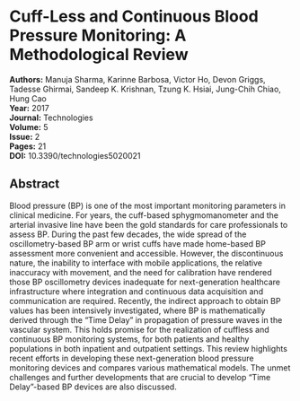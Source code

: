 # Cuff-Less and Continuous Blood Pressure Monitoring: A Methodological Review

**Authors:** Manuja Sharma, Karinne Barbosa, Victor Ho, Devon Griggs, Tadesse Ghirmai, Sandeep K. Krishnan, Tzung K. Hsiai, Jung-Chih Chiao, Hung Cao  
**Year:** 2017  
**Journal:** Technologies  
**Volume:** 5  
**Issue:** 2  
**Pages:** 21  
**DOI:** 10.3390/technologies5020021  

## Abstract
Blood pressure (BP) is one of the most important monitoring parameters in clinical medicine. For years, the cuff-based sphygmomanometer and the arterial invasive line have been the gold standards for care professionals to assess BP. During the past few decades, the wide spread of the oscillometry-based BP arm or wrist cuffs have made home-based BP assessment more convenient and accessible. However, the discontinuous nature, the inability to interface with mobile applications, the relative inaccuracy with movement, and the need for calibration have rendered those BP oscillometry devices inadequate for next-generation healthcare infrastructure where integration and continuous data acquisition and communication are required. Recently, the indirect approach to obtain BP values has been intensively investigated, where BP is mathematically derived through the “Time Delay” in propagation of pressure waves in the vascular system. This holds promise for the realization of cuffless and continuous BP monitoring systems, for both patients and healthy populations in both inpatient and outpatient settings. This review highlights recent efforts in developing these next-generation blood pressure monitoring devices and compares various mathematical models. The unmet challenges and further developments that are crucial to develop “Time Delay”-based BP devices are also discussed.

